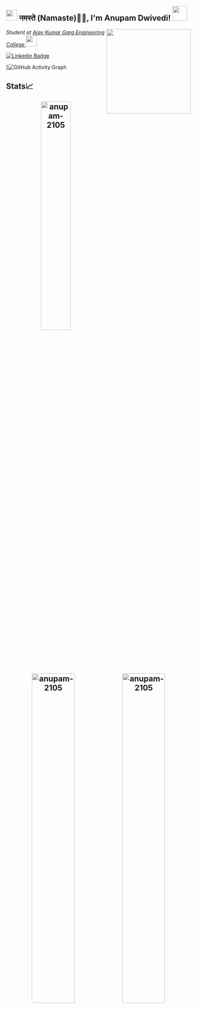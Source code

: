 <h2><img src="https://emojis.slackmojis.com/emojis/images/1531849430/4246/blob-sunglasses.gif?1531849430" width="30"/> नमस्ते (Namaste)🙏🏻, I'm Anupam Dwivedi! <img src="https://cdn.pixabay.com/photo/2021/02/12/13/43/among-us-6008615_960_720.png" width="40"></h2>
<img align='right' src="https://media.giphy.com/media/SWoSkN6DxTszqIKEqv/giphy.gif" width="230">
<p><em>Student at <a href="https://www.akgec.ac.in/">Ajay Kumar Garg Engineering College
</a><img src="https://media.giphy.com/media/WUlplcMpOCEmTGBtBW/giphy.gif" width="30"> 
</em></p>

[![Linkedin Badge](https://img.shields.io/badge/-anupamdwivedi-blue?style=flat-square&logo=Linkedin&logoColor=white&link=https://www.linkedin.com/in/anupam--dwivedi/)](https://www.linkedin.com/in/anupam--dwivedi/)

[![GitHub Activity Graph](https://activity-graph.herokuapp.com/graph?username=anupam-2105&theme=dracula&hide_border=true)


## Stats📈 <p align="center"> <img width="40%" src="https://github-readme-stats.vercel.app/api/top-langs?username=anupam-2105&show_icons=true&theme=highcontrast&hide_border=true&title_color=ff8000&text_color=ffffff&bg_color=6a6a6a&locale=en&layout=compact&hide_border=true" alt="anupam-2105" />  <img width="48%" src="https://github-readme-stats.vercel.app/api?username=anupam-2105&show_icons=true&ttheme=highcontrast&hide_border=true&title_color=ff8000&text_color=ffffff&bg_color=6a6a6a&locale=en&hide_border=true" alt="anupam-2105" /> <img width="48%" src="https://github-readme-streak-stats.herokuapp.com/?user=anupam-2105&theme=highcontrast&hide_border=true" alt="anupam-2105" /> </p>
